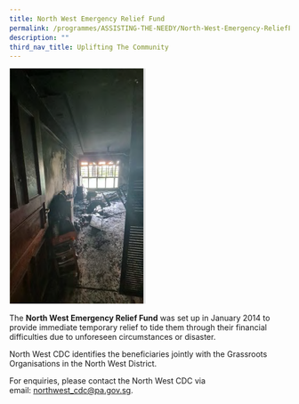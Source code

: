 ```yaml
---
title: North West Emergency Relief Fund
permalink: /programmes/ASSISTING-THE-NEEDY/North-West-Emergency-ReliefFund
description: ""
third_nav_title: Uplifting The Community
---
```

![](/images/Fire%20Photo%201.png)

The **North West Emergency Relief Fund** was set up in January 2014 to provide immediate temporary relief to tide them through their financial difficulties due to unforeseen circumstances or disaster. 

North West CDC identifies the beneficiaries jointly with the Grassroots Organisations in the North West District.  
  
For enquiries, please contact the North West CDC via email: [northwest\_cdc@pa.gov.sg](mailto:northwest_cdc@pa.gov.sg).